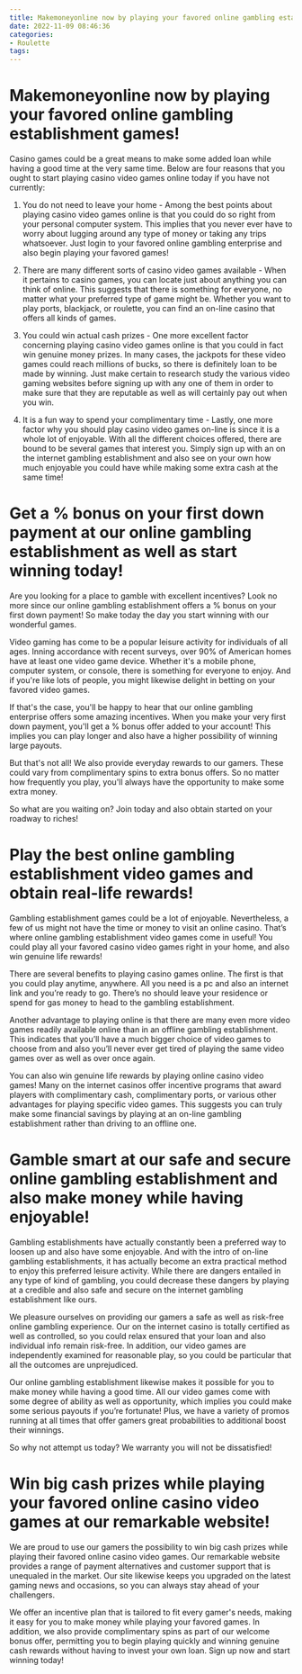 ```yaml
---
title: Makemoneyonline now by playing your favored online gambling establishment games!
date: 2022-11-09 08:46:36
categories:
- Roulette
tags:
---
```



#  Makemoneyonline now by playing your favored online gambling establishment games!

Casino games could be a great means to make some added loan while having a good time at the very same time. Below are four reasons that you ought to start playing casino video games online today if you have not currently:

1) You do not need to leave your home - Among the best points about playing casino video games online is that you could do so right from your personal computer system. This implies that you never ever have to worry about lugging around any type of money or taking any trips whatsoever. Just login to your favored online gambling enterprise and also begin playing your favored games!

2) There are many different sorts of casino video games available - When it pertains to casino games, you can locate just about anything you can think of online. This suggests that there is something for everyone, no matter what your preferred type of game might be. Whether you want to play ports, blackjack, or roulette, you can find an on-line casino that offers all kinds of games.

3) You could win actual cash prizes - One more excellent factor concerning playing casino video games online is that you could in fact win genuine money prizes. In many cases, the jackpots for these video games could reach millions of bucks, so there is definitely loan to be made by winning. Just make certain to research study the various video gaming websites before signing up with any one of them in order to make sure that they are reputable as well as will certainly pay out when you win.

4) It is a fun way to spend your complimentary time - Lastly, one more factor why you should play casino video games on-line is since it is a whole lot of enjoyable. With all the different choices offered, there are bound to be several games that interest you. Simply sign up with an on the internet gambling establishment and also see on your own how much enjoyable you could have while making some extra cash at the same time!

#  Get a % bonus on your first down payment at our online gambling establishment as well as start winning today!

Are you looking for a place to gamble with excellent incentives? Look no more since our online gambling establishment offers a % bonus on your first down payment! So make today the day you start winning with our wonderful games.

Video gaming has come to be a popular leisure activity for individuals of all ages. Inning accordance with recent surveys, over 90% of American homes have at least one video game device. Whether it's a mobile phone, computer system, or console, there is something for everyone to enjoy. And if you're like lots of people, you might likewise delight in betting on your favored video games.

If that's the case, you'll be happy to hear that our online gambling enterprise offers some amazing incentives. When you make your very first down payment, you'll get a % bonus offer added to your account! This implies you can play longer and also have a higher possibility of winning large payouts.

But that's not all! We also provide everyday rewards to our gamers. These could vary from complimentary spins to extra bonus offers. So no matter how frequently you play, you'll always have the opportunity to make some extra money.

So what are you waiting on? Join today and also obtain started on your roadway to riches!

#  Play the best online gambling establishment video games and obtain real-life rewards!

Gambling establishment games could be a lot of enjoyable. Nevertheless, a few of us might not have the time or money to visit an online casino. That’s where online gambling establishment video games come in useful! You could play all your favored casino video games right in your home, and also win genuine life rewards!

There are several benefits to playing casino games online. The first is that you could play anytime, anywhere. All you need is a pc and also an internet link and you’re ready to go. There’s no should leave your residence or spend for gas money to head to the gambling establishment.

Another advantage to playing online is that there are many even more video games readily available online than in an offline gambling establishment. This indicates that you’ll have a much bigger choice of video games to choose from and also you’ll never ever get tired of playing the same video games over as well as over once again.

You can also win genuine life rewards by playing online casino video games! Many on the internet casinos offer incentive programs that award players with complimentary cash, complimentary ports, or various other advantages for playing specific video games. This suggests you can truly make some financial savings by playing at an on-line gambling establishment rather than driving to an offline one.

#  Gamble smart at our safe and secure online gambling establishment and also make money while having enjoyable!

Gambling establishments have actually constantly been a preferred way to loosen up and also have some enjoyable. And with the intro of on-line gambling establishments, it has actually become an extra practical method to enjoy this preferred leisure activity. While there are dangers entailed in any type of kind of gambling, you could decrease these dangers by playing at a credible and also safe and secure on the internet gambling establishment like ours.

We pleasure ourselves on providing our gamers a safe as well as risk-free online gambling experience. Our on the internet casino is totally certified as well as controlled, so you could relax ensured that your loan and also individual info remain risk-free. In addition, our video games are independently examined for reasonable play, so you could be particular that all the outcomes are unprejudiced.

Our online gambling establishment likewise makes it possible for you to make money while having a good time. All our video games come with some degree of ability as well as opportunity, which implies you could make some serious payouts if you’re fortunate! Plus, we have a variety of promos running at all times that offer gamers great probabilities to additional boost their winnings.

So why not attempt us today? We warranty you will not be dissatisfied!

#  Win big cash prizes while playing your favored online casino video games at our remarkable website!

We are proud to use our gamers the possibility to win big cash prizes while playing their favored online casino video games. Our remarkable website provides a range of payment alternatives and customer support that is unequaled in the market. Our site likewise keeps you upgraded on the latest gaming news and occasions, so you can always stay ahead of your challengers.

We offer an incentive plan that is tailored to fit every gamer's needs, making it easy for you to make money while playing your favored games. In addition, we also provide complimentary spins as part of our welcome bonus offer, permitting you to begin playing quickly and winning genuine cash rewards without having to invest your own loan. Sign up now and start winning today!